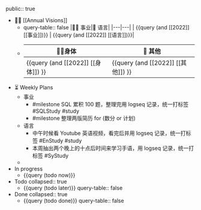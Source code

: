 public:: true

- 🏳‍🌈 [[Annual Visions]]
	- query-table:: false
	  |👨‍🔧 事业|🧿 语言|
	  |---|---|
	  | {{query (and [[2022]] [[事业]])}} | {{query (and [[2022]] [[语言]])}}|
	- |🤸‍♂️身体|🎈 其他|
	  |---|---|
	  |{{query (and [[2022]] [[身体]])  }}|{{query (and [[2022]] [[其他]])  }}|
- ⏳ Weekly Plans
	- 事业
		- #milestone SQL 累积 100 题，整理完用 logseq 记录，统一打标签 #SQLStudy #study
		- #milestone 整理两版简历 for (数分 or 计划)
	- 语言
		- 中午时候看 Youtube 英语视频，看完后并用 logseq 记录，统一打标签 #EnStudy #study
		- 本周抽出两个晚上的十点后时间来学习手语，用 logseq 记录，统一打标签 #SyStudy
	-
- In progress
	- {{query (todo now)}}
- Todo
  collapsed:: true
	- {{query (todo later)}}
	  query-table:: false
- Done
  collapsed:: true
	- {{query (todo done)}}
	  query-table:: false